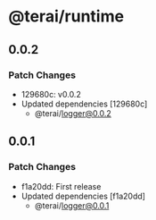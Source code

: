 # @terai/runtime

## 0.0.2

### Patch Changes

- 129680c: v0.0.2
- Updated dependencies [129680c]
  - @terai/logger@0.0.2

## 0.0.1

### Patch Changes

- f1a20dd: First release
- Updated dependencies [f1a20dd]
  - @terai/logger@0.0.1

